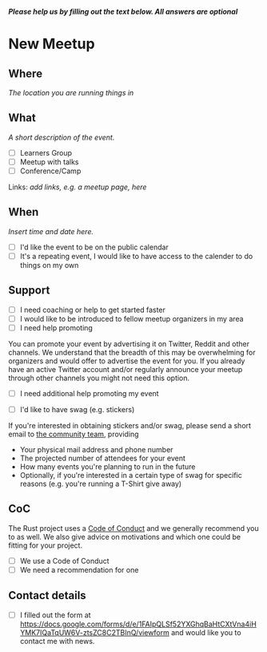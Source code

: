 ***Please help us by filling out the text below. All answers are optional***

# New Meetup

## Where

*The location you are running things in*

## What

*A short description of the event.*

* [ ] Learners Group
* [ ] Meetup with talks
* [ ] Conference/Camp

Links: *add links, e.g. a meetup page, here*

## When

*Insert time and date here.*

* [ ] I'd like the event to be on the public calendar
* [ ] It's a repeating event, I would like to have access to the calender to do things on my own

## Support

* [ ] I need coaching or help to get started faster
* [ ] I would like to be introduced to fellow meetup organizers in my area
* [ ] I need help promoting

You can promote your event by advertising it on Twitter, Reddit and other channels. We understand that the breadth of this may be overwhelming for organizers and would offer to advertise the event for you. If you already have an active Twitter account and/or regularly announce your meetup through other channels you might not need this option.

* [ ] I need additional help promoting my event

* [ ] I'd like to have swag (e.g. stickers)

If you're interested in obtaining stickers and/or swag, please send a short email to [the community team](mailto:community@rust-lang.org?subject=[SWAG]), providing

- Your physical mail address and phone number
- The projected number of attendees for your event
- How many events you're planning to run in the future
- Optionally, if you're interested in a certain type of swag for specific reasons (e.g. you're running a T-Shirt give away)

## CoC

The Rust project uses a [Code of Conduct](https://www.rust-lang.org/en-US/conduct.html) and we generally recommend you to as well. We also give advice on motivations and which one could be fitting for your project.

* [ ] We use a Code of Conduct
* [ ] We need a recommendation for one

## Contact details

* [ ] I filled out the form at https://docs.google.com/forms/d/e/1FAIpQLSf52YXGhqBaHtCXtVna4iHYMK7IQaTqUW6V-ztsZC8C2TBInQ/viewform and would like you to contact me with news.
